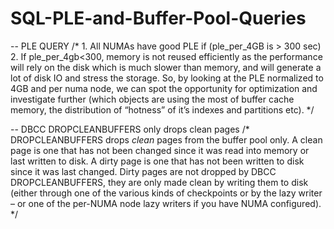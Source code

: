 # SQL-PLE-and-Buffer-Pool-Queries


-- PLE QUERY
/*
		1.  All NUMAs have good PLE if (ple_per_4GB is > 300 sec)
		2.  If ple_per_4gb<300, memory is not reused efficiently as the performance will rely on the disk which is much slower than memory, and will generate a lot of disk IO and stress the storage. So, by looking at the PLE normalized to 4GB and per numa node, we can spot the opportunity for optimization and investigate further (which objects are using the most of buffer cache memory, the distribution of “hotness” of it’s indexes and partitions etc).
*/

-- DBCC DROPCLEANBUFFERS only drops clean pages
/*
	DROPCLEANBUFFERS drops *clean* pages from the buffer pool only.
	A clean page is one that has not been changed since it was read into memory or last written to disk. A dirty page is one that 
	has not been written to disk since it was last changed. Dirty pages are not dropped by DBCC DROPCLEANBUFFERS, they are only 
	made clean by writing them to disk (either through one of the various kinds of checkpoints or by the lazy writer – or one of 
	the per-NUMA node lazy writers if you have NUMA configured).
*/
